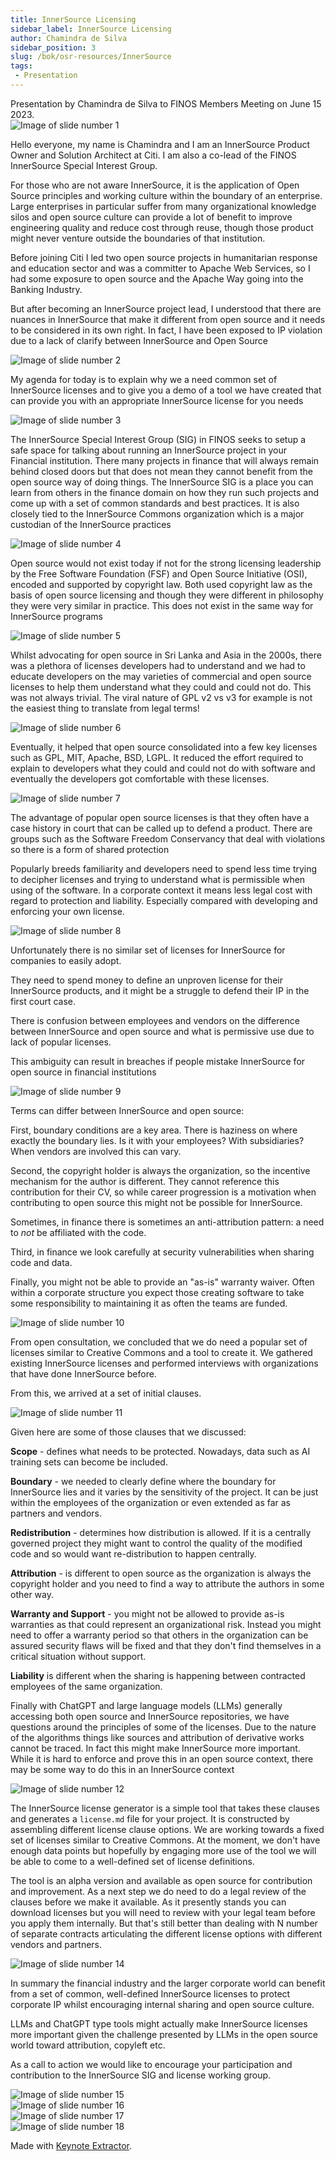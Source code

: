 ```yaml
---
title: InnerSource Licensing 
sidebar_label: InnerSource Licensing 
author: Chamindra de Silva
sidebar_position: 3
slug: /bok/osr-resources/InnerSource
tags:
 - Presentation
---
```


<link href="/css/presentation/web.css" rel="stylesheet"></link>

<Bio name="Chamindra de Silva" image="/img/people/chamindra-de-silva.jpeg" organisation="Citi">
Presentation by Chamindra de Silva to FINOS Members Meeting on June 15 2023. </Bio>

<div class="slides">
  <div class="slide slide--bordered">
    <div class="slide-image">
      <img src="/img/presentations/innersource/images.‎001.jpg"
        alt="Image of slide number 1" />
    </div>
    <div class="slide-notes">
      <p>Hello everyone, my name is Chamindra and I am an InnerSource
        Product Owner and Solution Architect at Citi. I am also a
        co-lead of the FINOS InnerSource Special Interest Group.</p>
      <p>For those who are not aware InnerSource, it is the application
        of Open Source principles and working culture within the
        boundary of an enterprise. Large enterprises in particular
        suffer from many organizational knowledge silos and open source culture
        can provide a lot of benefit to improve engineering quality and
        reduce cost through reuse, though those product might never venture 
        outside the boundaries of that institution.</p>
      <p>Before joining Citi I led two open source projects in
        humanitarian response and education sector and was a committer to Apache
        Web Services, so I had some exposure to open source and the Apache
        Way going into the Banking Industry.</p>
      <p>But after becoming an InnerSource project lead, I understood that there 
        are nuances in InnerSource that make it different from open source and it needs to be
        considered in its own right. In fact, I have been exposed to IP
        violation due to a lack of clarify between InnerSource and Open
        Source</p>
    </div>
  </div>
  <div class="slide slide--bordered">
    <div class="slide-image">
      <img src="/img/presentations/innersource/images.‎002.jpg"
        alt="Image of slide number 2" />
    </div>
    <div class="slide-notes">
      <p>My agenda for today is to explain why we a need common set of
        InnerSource licenses and to give you a demo of a tool we have
        created that can provide you with an appropriate InnerSource license for you needs</p>
    </div>
  </div>
  <div class="slide slide--bordered">
    <div class="slide-image">
      <img src="/img/presentations/innersource/images.‎003.jpg"
        alt="Image of slide number 3" />
    </div>
    <div class="slide-notes">
      <p>The InnerSource Special Interest Group (SIG) in FINOS seeks to
        setup a safe space for talking about running an
        InnerSource project in your Financial institution. There many
        projects in finance that will always remain behind closed
        doors but that does not mean they cannot benefit from the
        open source way of doing things. The InnerSource SIG is a place you can
        learn from others in the finance domain on how they run
        such projects and come up with a set of common standards 
        and best practices. It is also closely tied to the 
        InnerSource Commons organization which is a major custodian of the 
        InnerSource practices</p>
    </div>
  </div>
  <div class="slide slide--bordered">
    <div class="slide-image">
      <img src="/img/presentations/innersource/images.‎004.jpg"
        alt="Image of slide number 4" />
    </div>
    <div class="slide-notes">
      <p>Open source would not exist today if not for the strong
        licensing leadership by the Free Software Foundation (FSF) and
        Open Source Initiative (OSI), encoded and supported by
        copyright law. Both used copyright law as
        the basis of open source licensing and though they were different in
        philosophy they were very similar in practice. This does
        not exist in the same way for InnerSource programs</p>
    </div>
  </div>
  <div class="slide slide--bordered">
    <div class="slide-image">
      <img src="/img/presentations/innersource/images.‎005.jpg"
        alt="Image of slide number 5" />
    </div>
    <div class="slide-notes">
      <p>Whilst advocating for open source in Sri Lanka and Asia in the
        2000s, there was a plethora of licenses developers had to
        understand and we had to educate developers on the
        may varieties of commercial and open source licenses to help them
        understand what they could and could not do. This was
        not always trivial. The viral nature of GPL v2 vs v3 for example
        is not the easiest thing to translate from legal terms!</p>
    </div>
  </div>
  <div class="slide slide--bordered">
    <div class="slide-image">
      <img src="/img/presentations/innersource/images.‎006.jpg"
        alt="Image of slide number 6" />
    </div>
    <div class="slide-notes">
      <p>Eventually, it helped that open source consolidated into a
        few key licenses such as GPL, MIT, Apache, BSD, LGPL. It reduced
        the effort required to explain to developers what they could and could
        not do with software and eventually the
        developers got comfortable with these licenses.</p>
    </div>
  </div>
  <div class="slide slide--bordered">
    <div class="slide-image">
      <img src="/img/presentations/innersource/images.‎007.jpg"
        alt="Image of slide number 7" />
    </div>
    <div class="slide-notes">
      <p>The advantage of popular open source licenses is that they
        often have a case history in court that can be called up to
        defend a product. There are groups such as the Software Freedom
        Conservancy that deal with violations so there is a form of
        shared protection</p>
      <p>Popularly breeds familiarity and developers need to spend
        less time trying to decipher licenses and trying to understand what is
        permissible when using of the software. In a corporate context it means
        less legal cost with regard to protection and liability. 
        Especially compared with developing and enforcing your own license.</p>
    </div>
  </div>
  <div class="slide slide--bordered">
    <div class="slide-image">
      <img src="/img/presentations/innersource/images.‎008.jpg"
        alt="Image of slide number 8" />
    </div>
    <div class="slide-notes">
      <p>Unfortunately there is no similar set of licenses for
        InnerSource for companies to easily adopt.</p>
      <p>They need to spend money to define an unproven license for
        their InnerSource products, and it might be a struggle to defend their
        IP in the first court case.</p>
      <p>There is confusion between employees and vendors on the
        difference between InnerSource and open source and what is
        permissive use due to lack of popular licenses.</p>
      <p>This ambiguity can result in breaches if people mistake
        InnerSource for open source in financial institutions</p>
    </div>
  </div>
  <div class="slide slide--bordered">
    <div class="slide-image">
      <img src="/img/presentations/innersource/images.‎009.jpg"
        alt="Image of slide number 9" />
    </div>
    <div class="slide-notes">
      <p>Terms can differ between InnerSource and open source:</p>
      <p>First, boundary conditions are a key area. There is haziness on
        where exactly the boundary lies. Is it with your employees? With
        subsidiaries? When vendors are involved this can vary.</p>
      <p>Second, the copyright holder is always the organization, so the
        incentive mechanism for the author is different. They
        cannot reference this contribution for their CV, so while career progression
        is a motivation when contributing to open source this might not be possible for InnerSource.</p>
      <p>Sometimes, in finance there is sometimes an
        anti-attribution pattern: a need to <em>not</em> be
        affiliated with the code.</p>
      <p>Third, in finance we look carefully at
        security vulnerabilities when sharing code and data.</p>
      <p>Finally, you might not be able to provide an "as-is" warranty waiver. Often
        within a corporate structure you expect those creating software
        to take some responsibility to maintaining it as often the teams
        are funded.</p>
    </div>
  </div>
  <div class="slide slide--bordered">
    <div class="slide-image">
      <img src="/img/presentations/innersource/images.‎010.jpg"
        alt="Image of slide number 10" />
    </div>
    <div class="slide-notes">
      <p>From open consultation, we concluded that we do need a popular set of licenses
        similar to Creative Commons and a tool to create it. We gathered
        existing InnerSource licenses and performed interviews
        with organizations that have done InnerSource before.  </p>
        <p>From this, we arrived at a set of initial clauses.</p>
    </div>
  </div>
  <div class="slide slide--bordered">
    <div class="slide-image">
      <img src="/img/presentations/innersource/images.‎011.jpg"
        alt="Image of slide number 11" />
    </div>
    <div class="slide-notes">
      <p>Given here are some of those clauses that we discussed:</p>
      <p><strong>Scope</strong> - defines what needs to be protected. Nowadays,
        data such as AI training sets can become be included.</p>
      <p><strong>Boundary</strong> - we needed to clearly define where the boundary
        for InnerSource lies and it varies by the sensitivity of the
        project. It can be just within the employees of the organization
        or even extended as far as partners and vendors.</p>
      <p><strong>Redistribution</strong> - determines how distribution is allowed. If
        it is a centrally governed project they might want
        to control the quality of the modified code and so would
        want re-distribution to happen centrally.</p>
      <p><strong>Attribution</strong> - is different to open source as the organization is always
        the copyright holder and you need to find a way to attribute the
        authors in some other way.</p>
      <p><strong>Warranty and Support</strong> - you might not be allowed to provide
        as-is warranties as that could represent an organizational risk.
        Instead you might need to offer a warranty period so that others in
        the organization can be assured security flaws will be fixed
        and that they don't find themselves in a critical situation without
        support.</p>
      <p><strong>Liability</strong> is different when the sharing is happening
        between contracted employees of the same organization.</p>
      <p>Finally with ChatGPT and large language models (LLMs) generally accessing both open source and 
        InnerSource repositories, we have questions around the principles of some of the
        licenses. Due to the nature of the algorithms things like
        sources and attribution of derivative works cannot be traced. In
        fact this might make InnerSource more important.  While it is hard
        to enforce and prove this in an open source context, there may be
        some way to do this in an InnerSource context</p>
    </div>
  </div>
  <div class="slide slide--bordered">
    <div class="slide-image">
      <img src="/img/presentations/innersource/images.‎012.jpg"
        alt="Image of slide number 12" />
    </div>
    <div class="slide-notes">
      <p>The InnerSource license generator is a simple tool that
        takes these clauses and generates a <code>license.md</code> file
        for your project. It is constructed by assembling different
        license clause options. We are working towards a fixed set of
        licenses similar to Creative Commons.  At the moment, we don't
        have enough data points but hopefully by engaging more use
        of the tool we will be able to come to a well-defined set of
        license definitions.</p>
      <p>The tool is an alpha version and available as
        open source for contribution and improvement. As a next step we
        do need to do a legal review of the clauses before we make it
        available. As it presently stands you can download
        licenses but you will need to review with your legal team before
        you apply them internally. But that's still better than dealing
        with N number of separate contracts articulating the different
        license options with different vendors and partners.</p>
    </div>
  </div>
  <div class="slide slide--bordered">
    <div class="slide-image">
      <img src="/img/presentations/innersource/images.‎014.jpg"
        alt="Image of slide number 14" />
    </div>
    <div class="slide-notes">
      <p>In summary the financial industry and the larger corporate
        world can benefit from a set of common, well-defined InnerSource
        licenses to protect corporate IP whilst encouraging internal
        sharing and open source culture.</p>
      <p>LLMs and ChatGPT type tools might actually make InnerSource
        licenses more important given the challenge
        presented by LLMs in the open source world toward attribution,
        copyleft etc.</p>
      <p>As a call to action we would like to encourage your
        participation and contribution to the InnerSource SIG and
        license working group.</p>
    </div>
  </div>
  <div class="slide slide--bordered">
    <div class="slide-image">
      <img src="/img/presentations/innersource/images.‎015.jpg"
        alt="Image of slide number 15" />
    </div>
    <div class="slide-notes"></div>
  </div>
  <div class="slide slide--bordered">
    <div class="slide-image">
      <img src="/img/presentations/innersource/images.‎016.jpg"
        alt="Image of slide number 16" />
    </div>
    <div class="slide-notes"></div>
  </div>
  <div class="slide slide--bordered">
    <div class="slide-image">
      <img src="/img/presentations/innersource/images.‎017.jpg"
        alt="Image of slide number 17" />
    </div>
    <div class="slide-notes"></div>
  </div>
  <div class="slide slide--bordered">
    <div class="slide-image">
      <img src="/img/presentations/innersource/images.‎018.jpg"
        alt="Image of slide number 18" />
    </div>
    <div class="slide-notes"></div>
  </div>
</div>
<p class="credits">
  Made with <a href="https://keynote-extractor.com">Keynote
    Extractor</a>.
</p>
